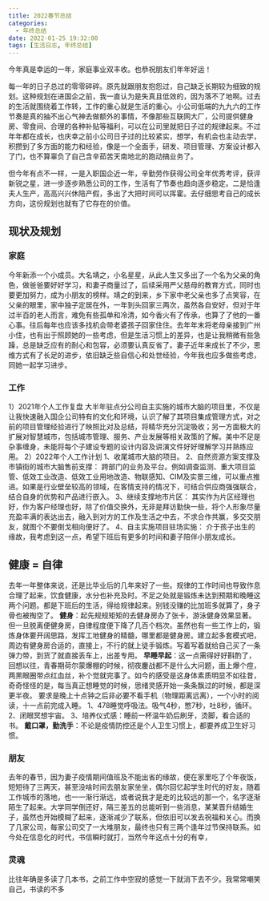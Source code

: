 ```yaml
---
title: 2022春节总结
categories:
  - 年终总结
date: 2022-01-25 19:32:00
tags: [生活日志, 年终总结]
---
```


今年真是幸运的一年，家庭事业双丰收。也恭祝朋友们年年好运！

每一年的日子总过的零零碎碎。原先就跟朋友抱怨过，自己缺乏长期较为细致的规划。这种规划在进国企之前，我一直认为是失真且低效的，因为落不了地啊。过去的生活就围绕着工作转，工作的重心就是生活的重心。小公司低端的九九六的工作节奏是真的抽不出心气神去做额外的事情，不像那些互联网大厂，公司提供健身房、零食间、合理的各种补贴等福利，可以在公司里就把日子过的规律起来。不过年年都在成长，也庆幸之前小公司日子过的比较紧实，想学，有机会也主动去学，积攒到了多方面的能力和经验，像是一个全面手，研发、项目管理、方案设计都入了门，也不算辜负了自己含辛茹苦天南地北的跑动搞业务了。

但今年有点不一样，一是入职国企近一年，辛勤劳作获得公司全年优秀考评，获评新锐之星，进一步逐步熟悉公司的工作，生活有了节奏也趋向逐步稳定。二是恰逢夫人生产，高高兴兴休陪产假，多出了大把时间可以挥霍。去仔细思考自己的成长方向，这份规划也就有了它存在的价值。

## 现状及规划
### 家庭
今年新添一个小成员。大名靖之，小名星星，从此人生又多出了一个名为父亲的角色，做爸爸要好好学习，和妻子商量过了，后续采用严父慈母的教育方式，同时也要更加努力，成为小朋友的榜样。靖之的到来，乡下家中老父亲也多了点笑容，在父亲的眼里，家中独子定居在外，一年到头回家三两次，虽然各自安好，但对于年过半百的老人而言，难免有些孤单和冷清，如今香火有了传承，也算了了他的一番心事。往后每年也应该多找机会带老婆孩子回家住住。去年年末将老母亲接到广州小住，也有出于照顾她的一些考虑，但是生活习惯上的差异，也是让我稍微有些急躁，总是缺乏应有的耐心和包容，必须要认真反省了。妻子近年来成长了不少，思维方式有了长足的进步，依旧缺乏些自信心和处世经验，今年我也应多做些考虑，同她一起学习进步。

### 工作
1）2021年个人工作复盘
大半年驻点分公司自主实施的城市大脑的项目里，不仅是让我快速融入国企公司特有的文化和环境，认识了解了其项目集成管理方式，对之前的项目管理经验进行了映照比对及总结，将精华充分沉淀吸收；另一方面极大的扩展对智慧城市，包括城市管理、服务、产业发展等相关政策的了解。美中不足是杂事缠身，未能将每个子建设专题的设计内容及讲演文件好好理解学习并熟练应用。
2）2022年个人工作计划
1、收尾城市大脑的项目。
2、自然资源方案支撑及市镇街的城市大脑售前支撑：
跨部门的业务及平台。例如调查监测、重大项目监管、低效工业改造、低效工业用地改造、物联感知、CIM及实景三维，可以重点推进。如果是行业壁垒较高的领域，在客情支持的情况下，可结合供应商强强联合，结合自身的优势和产品进行嵌入。
3、继续支撑地市片区：
其实作为片区经理也好，作为客户经理也好，除了价值交换外，无非是拜访勤快一些，将个人形象尽量充盈丰满的表达出去，融入到对方的工作及生活之中去，不求合作共赢，多交交朋友，就图个不要倒戈相向便好了。
4、自主实施项目驻场实施：
介于孩子出生的缘故，我考虑到这一点，希望下班后有更多的时间和妻子陪伴小朋友成长。

## 健康 = 自律
去年一年整体来说，还是比毕业后的几年来好了一些。规律的工作时间也导致作息合理了起来，饮食健康，水分也补充及时。不足之处就是锻炼未达到预期和晚睡这两个问题。都是下班后的生活，得给规律起来。别钱没赚的比加班多就算了，身子骨也被掏空了。
**健身**：起先规规矩矩的去健身房办了张卡，游泳健身效果显著。但一旦脱离便健身房，自律程度便下降了几百个档次。虽然也有一些工作上的，锻炼身体要开阔思路，发挥工地健身的精髓，哪里都是健身房。建立起多套模式吧，周边有健身房合适的，直接上，不行的就上徒手锻炼。写着写着就给自己买了一条弹力带，到货了就直接丢车上，出差专用。
**早睡早起**：这一点需得好好斟酌了，回想以往，青春期荷尔蒙爆棚的时候，彻夜鏖战都不是什么大问题，面上爆个痘，两黑眼圈带点红血丝，补个觉就完事了。如今的感受是这身体素质明显不如往昔，奇奇怪怪的是，每当真正想睡觉的时候，思绪灵感开始一条条飘过的时候，都是深更半夜。
要求是晚上十点钟之后非必要不看手机（物理距离远离），一个小时的阅读，十一点前完成入睡。
1、478睡觉呼吸法。吸气4秒，憋7秒，吐8秒，循环。
2、闭眼冥想宇宙。
3、培养仪式感：睡前一杯温牛奶后刷牙，烫脚，看合适的书。
**戴口罩，勤洗手**：不论是疫情防控还是个人卫生习惯上，都要养成卫生好习惯。


### 朋友
去年的春节，因为妻子疫情期间值班及不能出省的缘故，便在家里吃了个年夜饭，短短待了三两天，甚至没啥时间去朋友家坐坐，偶尔回忆起学生时代的好友，随着工作城市的落地，也一一渐行渐远，或者说我才是走的比较远的那一个，名字逐渐陌生了起来。大学同学倒还好，隔三差五的总能听到一些消息，某某晋升结婚生子，虽然也开始模糊了起来，逐渐减少了联系，但依旧可以发去祝福和关心。而换了几家公司，每家公司交了一大堆朋友，最终也只有三两个逢年过节保持联系。如今处在信息化的时代，书信瞬时就打，当然今年这点十分的有幸，
### 灵魂
比往年确是多读了几本书，之前工作中空寂的感觉一下就消下去不少。我常常嘲笑自己，书读的不多